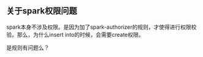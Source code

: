## 关于spark权限问题

spark本身不涉及权限。是因为加了spark-authorizer的规则，才使得进行权限校验。那么，为什么insert into的时候，会需要create权限。

是规则有问题么？

